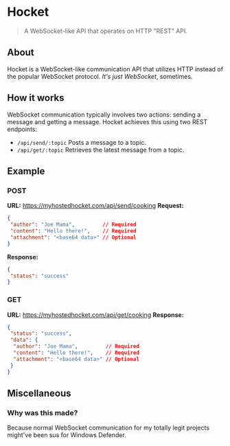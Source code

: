 
# Hocket

> A WebSocket-like API that operates on HTTP "REST" API.

## About

Hocket is a WebSocket-like communication API that utilizes HTTP instead of the popular WebSocket protocol. *It's just WebSocket*, sometimes.

## How it works

WebSocket communication typically involves two actions: sending a message and getting a message. Hocket achieves this using two REST endpoints:

- `/api/send/:topic`
  Posts a message to a topic.
- `/api/get/:topic`
  Retrieves the latest message from a topic.

## Example

### **POST**

**URL:** <https://myhostedhocket.com/api/send/cooking>
**Request:**

```json
{
 "author": "Joe Mama",         // Required
 "content": "Hello there!",    // Required
 "attachment": "<base64 data>" // Optional
}
```

**Response:**

```json
{
 "status": "success"
}
```

### **GET**

**URL:** <https://myhostedhocket.com/api/get/cooking>
**Response:**

```json
{
 "status": "success",
 "data": {
  "author": "Joe Mama",         // Required
  "content": "Hello there!",    // Required
  "attachment": "<base64 data>" // Optional
 }
}
```

## Miscellaneous

### Why was this made?

Because normal WebSocket communication for my totally legit projects might've been sus for Windows Defender.

